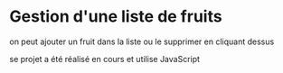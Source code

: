 # Gestion d'une liste de fruits

on peut ajouter un fruit dans la liste ou le supprimer en cliquant dessus

se projet a été réalisé en cours et utilise JavaScript
